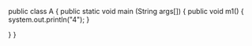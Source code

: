 public class A
{
public static void main (String args[])
{
public void m1()
{
system.out.println("4");
}

}
}






